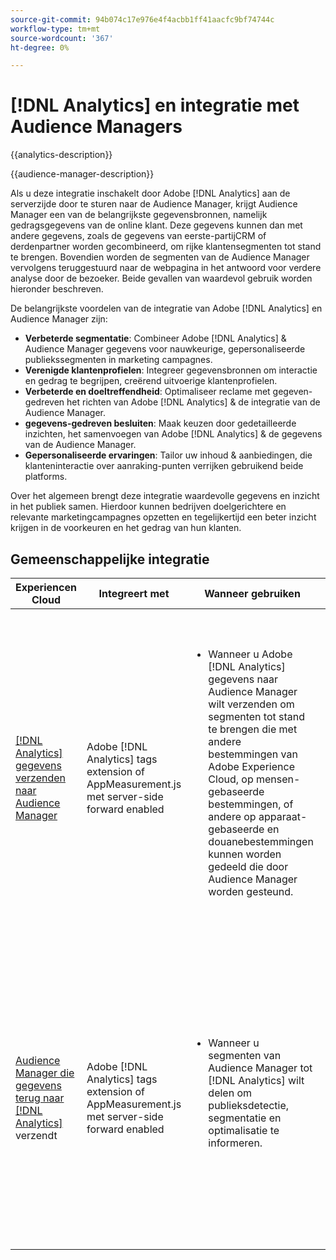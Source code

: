 ```yaml
---
source-git-commit: 94b074c17e976e4f4acbb1ff41aacfc9bf74744c
workflow-type: tm+mt
source-wordcount: '367'
ht-degree: 0%

---
```



# [!DNL Analytics] en integratie met Audience Managers

{{analytics-description}}

{{audience-manager-description}}

Als u deze integratie inschakelt door Adobe [!DNL Analytics] aan de serverzijde door te sturen naar de Audience Manager, krijgt Audience Manager een van de belangrijkste gegevensbronnen, namelijk gedragsgegevens van de online klant. Deze gegevens kunnen dan met andere gegevens, zoals de gegevens van eerste-partijCRM of derdenpartner worden gecombineerd, om rijke klantensegmenten tot stand te brengen. Bovendien worden de segmenten van de Audience Manager vervolgens teruggestuurd naar de webpagina in het antwoord voor verdere analyse door de bezoeker. Beide gevallen van waardevol gebruik worden hieronder beschreven.

De belangrijkste voordelen van de integratie van Adobe [!DNL Analytics] en Audience Manager zijn:

+ **Verbeterde segmentatie**: Combineer Adobe [!DNL Analytics] &amp; Audience Manager gegevens voor nauwkeurige, gepersonaliseerde publiekssegmenten in marketing campagnes.
+ **Verenigde klantenprofielen**: Integreer gegevensbronnen om interactie en gedrag te begrijpen, creërend uitvoerige klantenprofielen.
+ **Verbeterde en doeltreffendheid**: Optimaliseer reclame met gegeven-gedreven het richten van Adobe [!DNL Analytics] &amp; de integratie van de Audience Manager.
+ **gegevens-gedreven besluiten**: Maak keuzen door gedetailleerde inzichten, het samenvoegen van Adobe [!DNL Analytics] &amp; de gegevens van de Audience Manager.
+ **Gepersonaliseerde ervaringen**: Tailor uw inhoud &amp; aanbiedingen, die klanteninteractie over aanraking-punten verrijken gebruikend beide platforms.

Over het algemeen brengt deze integratie waardevolle gegevens en inzicht in het publiek samen. Hierdoor kunnen bedrijven doelgerichtere en relevante marketingcampagnes opzetten en tegelijkertijd een beter inzicht krijgen in de voorkeuren en het gedrag van hun klanten.

## Gemeenschappelijke integratie

<table>
    <thead>
        <tr>
            <th>Experiencen Cloud</th>
            <th>Integreert met</th>
            <th>Wanneer gebruiken</th>
            <th>Vaak voorkomende gebruiksscenario's</th>
        </tr>
    </thead>
    <tbody>
        <tr>
            <td>
                <a href="/docs/analytics-learn/tutorials/integrations/audience-manager/enable-server-side-forwarding-in-adobe-launch.html" target="_blank" rel="noreferrer">[!DNL Analytics] gegevens verzenden naar Audience Manager </a>
            </td>
            <td>Adobe [!DNL Analytics] tags extension of AppMeasurement.js met server-side forward enabled</td>
            <td>
                <ul style="margin-top: 0;">
                    <li>Wanneer u Adobe [!DNL Analytics] gegevens naar Audience Manager wilt verzenden om segmenten tot stand te brengen die met andere bestemmingen van Adobe Experience Cloud, op mensen-gebaseerde bestemmingen, of andere op apparaat-gebaseerde en douanebestemmingen kunnen worden gedeeld die door Audience Manager worden gesteund.</li>
                </ul>
            </td>
            <td>
                <ul style="margin-top: 0;">
                    <li>Segmenten delen op advertentieplatforms die gedragskenmerken bevatten die zijn verzameld in [!DNL Analytics] .</li>
                    <li>Verrijk segmenten met [!DNL Analytics] gegevens om hoogwaardig, dwars-kanaalsegmenten tot stand te brengen om in plaats te gebruiken die richten.</li>
                    <li>Laag in [!DNL Analytics] -gegevens naar segmenten die zijn uitgeschakeld op hashed-id's, zoals e-mail, voor gebruik in sociale-mediaplatforms.</li>
                </ul>
            </td>
        </tr>        
        <tr>
            <td>
                <a href="https://experienceleague.adobe.com/docs/analytics/integration/audience-analytics/mc-audiences-aam.html" target="_blank" rel="noreferrer"> Audience Manager die gegevens terug naar [!DNL Analytics]</a> verzendt
            </td>
            <td>Adobe [!DNL Analytics] tags extension of AppMeasurement.js met server-side forward enabled</td>
            <td>
                <ul style="margin-top: 0;">
                    <li>Wanneer u segmenten van Audience Manager tot [!DNL Analytics] wilt delen om publieksdetectie, segmentatie en optimalisatie te informeren.</li>
                </ul>
            </td>
            <td>
                <ul style="margin-top: 0;">
                    <li>Gebruik Audience Manager-segmenten die demografische gegevens van externe providers in [!DNL Analytics] -rapporten bevatten.</li>
                    <li>Gebruik Audience Manager-segmenten die campagnegegevens van advertentieservers in [!DNL Analytics] -rapporten bevatten.</li>
                    <li>Gebruik Audience Manager-segmenten die niet-gecodeerde CRM-gegevens in [!DNL Analytics] -rapporten bevatten.</li>
                </ul>
            </td>
        </tr>
    </tbody>
</table>
